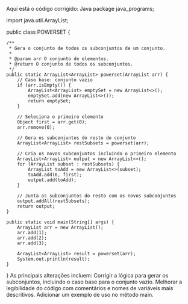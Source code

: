 Aqui está o código corrigido:
Java
package java_programs;

import java.util.ArrayList;

public class POWERSET {

    /**
     * Gera o conjunto de todos os subconjuntos de um conjunto.
     * 
     * @param arr O conjunto de elementos.
     * @return O conjunto de todos os subconjuntos.
     */
    public static ArrayList<ArrayList> powerset(ArrayList arr) {
        // Caso base: conjunto vazio
        if (arr.isEmpty()) {
            ArrayList<ArrayList> emptySet = new ArrayList<>();
            emptySet.add(new ArrayList<>());
            return emptySet;
        }

        // Seleciona o primeiro elemento
        Object first = arr.get(0);
        arr.remove(0);

        // Gera os subconjuntos do resto do conjunto
        ArrayList<ArrayList> restSubsets = powerset(arr);

        // Cria os novos subconjuntos incluindo o primeiro elemento
        ArrayList<ArrayList> output = new ArrayList<>();
        for (ArrayList subset : restSubsets) {
            ArrayList toAdd = new ArrayList<>(subset);
            toAdd.add(0, first);
            output.add(toAdd);
        }

        // Junta os subconjuntos do resto com os novos subconjuntos
        output.addAll(restSubsets);
        return output;
    }

    public static void main(String[] args) {
        ArrayList arr = new ArrayList();
        arr.add(1);
        arr.add(2);
        arr.add(3);

        ArrayList<ArrayList> result = powerset(arr);
        System.out.println(result);
    }
}
As principais alterações incluem:
Corrigir a lógica para gerar os subconjuntos, incluindo o caso base para o conjunto vazio.
Melhorar a legibilidade do código com comentários e nomes de variáveis mais descritivos.
Adicionar um exemplo de uso no método main.
